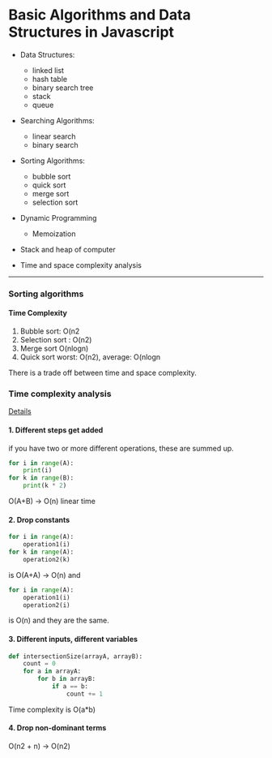 # Basic Algorithms and Data Structures in Javascript

- Data Structures: 
	- linked list
	- hash table
	- binary search tree
	- stack
	- queue

- Searching Algorithms: 
	- linear search
	- binary search

- Sorting Algorithms: 
	- bubble sort
	- quick sort
	- merge sort
	- selection sort

- Dynamic Programming
	- Memoization

- Stack and heap of computer

- Time and space complexity analysis

------

### Sorting algorithms

#### Time Complexity
1. Bubble sort: O(n2
2. Selection sort : O(n2)
3. Merge sort O(nlogn)
4. Quick sort worst: O(n2), average: O(nlogn

There is a trade off between time and space complexity.

### Time complexity analysis

[Details](https://www.youtube.com/watch?v=v4cd1O4zkGw)

#### 1. Different steps get added

if you have two or more different operations, these are summed up.

```python
for i in range(A):
	print(i)
for k in range(B):
	print(k * 2)
```

O(A+B) -> O(n) linear time

#### 2. Drop constants

```python
for i in range(A):
	operation1(i)
for k in range(A):
	operation2(k)
```
is O(A+A) -> O(n) and

```python
for i in range(A):
	operation1(i)
	operation2(i) 
```
is O(n) and they are the same.

#### 3. Different inputs, different variables

```python
def intersectionSize(arrayA, arrayB):
	count = 0
	for a in arrayA:
		for b in arrayB:
			if a == b:
				count += 1

```
Time complexity is O(a*b)

#### 4. Drop non-dominant terms

O(n2 + n) -> O(n2)


